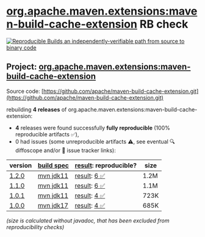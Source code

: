 [org.apache.maven.extensions:maven-build-cache-extension](https://central.sonatype.com/artifact/org.apache.maven.extensions/maven-build-cache-extension/versions) RB check
=======

[![Reproducible Builds](https://reproducible-builds.org/images/logos/rb.svg) an independently-verifiable path from source to binary code](https://reproducible-builds.org/)

## Project: [org.apache.maven.extensions:maven-build-cache-extension](https://central.sonatype.com/artifact/org.apache.maven.extensions/maven-build-cache-extension/versions)

Source code: [https://github.com/apache/maven-build-cache-extension.git](https://github.com/apache/maven-build-cache-extension.git)

rebuilding **4 releases** of org.apache.maven.extensions:maven-build-cache-extension:
- **4** releases were found successfully **fully reproducible** (100% reproducible artifacts :white_check_mark:),
- 0 had issues (some unreproducible artifacts :warning:, see eventual :mag: diffoscope and/or :memo: issue tracker links):

| version | [build spec](/BUILDSPEC.md) | [result](https://reproducible-builds.org/docs/jvm/): reproducible? | size |
| -- | --------- | ------ | -- |
| [1.2.0](https://central.sonatype.com/artifact/org.apache.maven.extensions/maven-build-cache-extension/1.2.0/pom) | [mvn jdk11](maven-build-cache-extension-1.2.0.buildspec) | [result](maven-build-cache-extension-1.2.0.buildinfo): [6 :white_check_mark: ](maven-build-cache-extension-1.2.0.buildcompare) | 1.2M |
| [1.1.0](https://central.sonatype.com/artifact/org.apache.maven.extensions/maven-build-cache-extension/1.1.0/pom) | [mvn jdk11](maven-build-cache-extension-1.1.0.buildspec) | [result](maven-build-cache-extension-1.1.0.buildinfo): [6 :white_check_mark: ](maven-build-cache-extension-1.1.0.buildcompare) | 1.1M |
| [1.0.1](https://central.sonatype.com/artifact/org.apache.maven.extensions/maven-build-cache-extension/1.0.1/pom) | [mvn jdk11](maven-build-cache-extension-1.0.1.buildspec) | [result](maven-build-cache-extension-1.0.1.buildinfo): [4 :white_check_mark: ](maven-build-cache-extension-1.0.1.buildcompare) | 723K |
| [1.0.0](https://central.sonatype.com/artifact/org.apache.maven.extensions/maven-build-cache-extension/1.0.0/pom) | [mvn jdk17](maven-build-cache-extension-1.0.0.buildspec) | [result](maven-build-cache-extension-1.0.0.buildinfo): [4 :white_check_mark: ](maven-build-cache-extension-1.0.0.buildcompare) | 685K |

<i>(size is calculated without javadoc, that has been excluded from reproducibility checks)</i>

